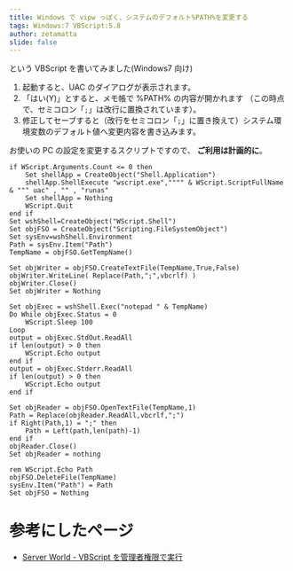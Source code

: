 ```yaml
---
title: Windows で vipw っぽく、システムのデフォルト%PATH%を変更する
tags: Windows:7 VBScript:5.8
author: zetamatta
slide: false
---
```

という VBScript を書いてみました(Windows7 向け)

1. 起動すると、UAC のダイアログが表示されます。
2. 「はい(Y)」とすると、メモ帳で %PATH% の内容が開かれます
（この時点で、セミコロン「`;`」は改行に置換されています）。
4. 修正してセーブすると（改行をセミコロン「`;`」に置き換えて）システム環境変数のデフォルト値へ変更内容を書き込みます。

お使いの PC の設定を変更するスクリプトですので、 **ご利用は計画的に**。

```chpath.vbs
if WScript.Arguments.Count <= 0 then
    Set shellApp = CreateObject("Shell.Application")
    shellApp.ShellExecute "wscript.exe","""" & WScript.ScriptFullName & """ uac" , "" , "runas"
    Set shellApp = Nothing
    WScript.Quit
end if
Set wshShell=CreateObject("WScript.Shell")
Set objFSO = CreateObject("Scripting.FileSystemObject")
Set sysEnv=wshShell.Environment
Path = sysEnv.Item("Path")
TempName = objFSO.GetTempName()

Set objWriter = objFSO.CreateTextFile(TempName,True,False)
objWriter.WriteLine( Replace(Path,";",vbcrlf) )
objWriter.Close()
Set objWriter = Nothing

Set objExec = wshShell.Exec("notepad " & TempName)
Do While objExec.Status = 0
    WScript.Sleep 100
Loop
output = objExec.StdOut.ReadAll
if len(output) > 0 then
    WScript.Echo output
end if
output = objExec.Stderr.ReadAll
if len(output) > 0 then
    WScript.Echo output
end if

Set objReader = objFSO.OpenTextFile(TempName,1)
Path = Replace(objReader.ReadAll,vbcrlf,";")
if Right(Path,1) = ";" then
    Path = Left(path,len(path)-1)
end if
objReader.Close()
Set objReader = nothing

rem WScript.Echo Path
objFSO.DeleteFile(TempName)
sysEnv.Item("Path") = Path
Set objFSO = Nothing
```

# 参考にしたページ

* [Server World - VBScript を管理者権限で実行](http://www.server-world.info/query?os=Other&p=vbs&f=1)

